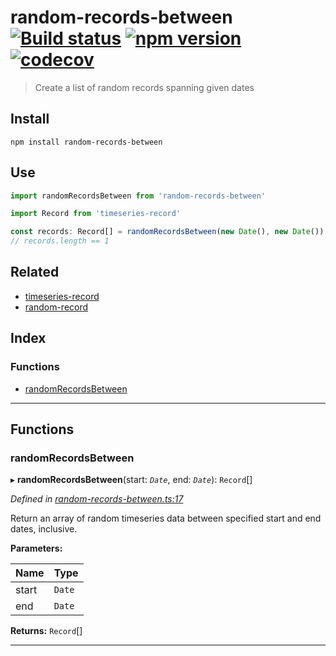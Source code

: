 
random-records-between [![Build status](https://travis-ci.org/strong-roots-capital/random-records-between.svg?branch=master)](https://travis-ci.org/strong-roots-capital/random-records-between) [![npm version](https://img.shields.io/npm/v/random-records-between.svg)](https://npmjs.org/package/random-records-between) [![codecov](https://codecov.io/gh/strong-roots-capital/random-records-between/branch/master/graph/badge.svg)](https://codecov.io/gh/strong-roots-capital/random-records-between)
=============================================================================================================================================================================================================================================================================================================================================================================================================================================================================================================

> Create a list of random records spanning given dates

Install
-------

```shell
npm install random-records-between
```

Use
---

```typescript
import randomRecordsBetween from 'random-records-between'

import Record from 'timeseries-record'

const records: Record[] = randomRecordsBetween(new Date(), new Date())
// records.length == 1
```

Related
-------

*   [timeseries-record](https://github.com/strong-roots-capital/timeseries-record)
*   [random-record](https://github.com/strong-roots-capital/random-record)

## Index

### Functions

* [randomRecordsBetween](#randomrecordsbetween)

---

## Functions

<a id="randomrecordsbetween"></a>

###  randomRecordsBetween

▸ **randomRecordsBetween**(start: *`Date`*, end: *`Date`*): `Record`[]

*Defined in [random-records-between.ts:17](https://github.com/strong-roots-capital/random-records-between/blob/b0a8897/src/random-records-between.ts#L17)*

Return an array of random timeseries data between specified start and end dates, inclusive.

**Parameters:**

| Name | Type |
| ------ | ------ |
| start | `Date` |
| end | `Date` |

**Returns:** `Record`[]

___

